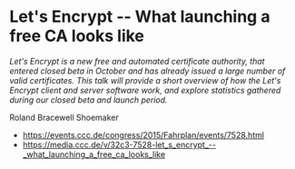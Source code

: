 # Let's Encrypt -- What launching a free CA looks like

*Let's Encrypt is a new free and automated certificate authority, that entered closed beta in October and has already issued a large number of valid certificates. This talk will provide a short overview of  how the Let's Encrypt client and server software work, and explore statistics gathered during our closed beta and launch period.*

Roland Bracewell Shoemaker

- https://events.ccc.de/congress/2015/Fahrplan/events/7528.html
- https://media.ccc.de/v/32c3-7528-let_s_encrypt_--_what_launching_a_free_ca_looks_like

